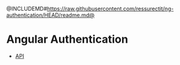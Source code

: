 <div class="flex-row flex-end">
    <a href="https://github.com/ressurectit/ng-authentication">
        <span class="fab fa-github"></span>
    </a>
</div>

@INCLUDEMD#https://raw.githubusercontent.com/ressurectit/ng-authentication/HEAD/readme.md@

# Angular Authentication

- [API](/content/api/ng-authentication/authentication)
